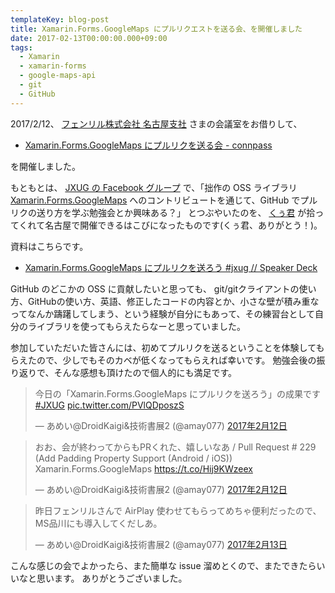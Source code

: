 ```yaml
---
templateKey: blog-post
title: Xamarin.Forms.GoogleMaps にプルリクエストを送る会、を開催しました
date: 2017-02-13T00:00:00.000+09:00
tags:
  - Xamarin
  - xamarin-forms
  - google-maps-api
  - git
  - GitHub
---
```


2017/2/12、 [フェンリル株式会社 名古屋支社](http://www.fenrir-inc.com/jp/corporate/) さまの会議室をお借りして、

* [Xamarin.Forms.GoogleMaps にプルリクを送る会 - connpass](https://jxug.connpass.com/event/49852/)

を開催しました。

<!--more-->

もともとは、 [JXUG の Facebook グループ](https://www.facebook.com/groups/xm.jxug/) で、「拙作の OSS ライブラリ [Xamarin.Forms.GoogleMaps](https://github.com/amay077/Xamarin.Forms.GoogleMaps) へのコントリビュートを通じて、GitHub でプルリクの送り方を学ぶ勉強会とか興味ある？」 とつぶやいたのを、 [くぅ君](https://twitter.com/Fumiya_Kume) が拾ってくれて名古屋で開催できるはこびになったものです(くぅ君、ありがとう！)。

資料はこちらです。

* [Xamarin.Forms.GoogleMaps にプルリクを送ろう #jxug // Speaker Deck](https://speakerdeck.com/amay077/xamarin-dot-forms-dot-googlemaps-nipururikuwosong-rou-number-jxug)

GitHub のどこかの OSS に貢献したいと思っても、 git/gitクライアントの使い方、GitHubの使い方、英語、修正したコードの内容とか、小さな壁が積み重なってなんか躊躇してしまう、という経験が自分にもあって、その練習台として自分のライブラリを使ってもらえたらなーと思っていました。

参加していただいた皆さんには、初めてプルリクを送るということを体験してもらえたので、少しでもそのカベが低くなってもらえれば幸いです。
勉強会後の振り返りで、そんな感想も頂けたので個人的にも満足です。

<blockquote class="twitter-tweet" data-lang="ja"><p lang="ja" dir="ltr">今日の「Xamarin.Forms.GoogleMaps にプルリクを送ろう」の成果です <a href="https://twitter.com/hashtag/JXUG?src=hash">#JXUG</a> <a href="https://t.co/PVlQDposzS">pic.twitter.com/PVlQDposzS</a></p>&mdash; あめい@DroidKaigi&amp;技術書展2 (@amay077) <a href="https://twitter.com/amay077/status/830685147963854848">2017年2月12日</a></blockquote>
<script async src="//platform.twitter.com/widgets.js" charset="utf-8"></script>

<blockquote class="twitter-tweet" data-cards="hidden" data-lang="ja"><p lang="ja" dir="ltr">おお、会が終わってからもPRくれた、嬉しいなあ / Pull Request # 229 (Add Padding Property Support (Android / iOS)) Xamarin.Forms.GoogleMaps <a href="https://t.co/Hij9KWzeex">https://t.co/Hij9KWzeex</a></p>&mdash; あめい@DroidKaigi&amp;技術書展2 (@amay077) <a href="https://twitter.com/amay077/status/830764733611401220">2017年2月12日</a></blockquote>
<script async src="//platform.twitter.com/widgets.js" charset="utf-8"></script>

<blockquote class="twitter-tweet" data-lang="ja"><p lang="ja" dir="ltr">昨日フェンリルさんで AirPlay 使わせてもらってめちゃ便利だったので、MS品川にも導入してくだしあ。</p>&mdash; あめい@DroidKaigi&amp;技術書展2 (@amay077) <a href="https://twitter.com/amay077/status/830981848637411328">2017年2月13日</a></blockquote>
<script async src="//platform.twitter.com/widgets.js" charset="utf-8"></script>

こんな感じの会でよかったら、また簡単な issue 溜めとくので、またできたらいいなと思います。
ありがとうございました。